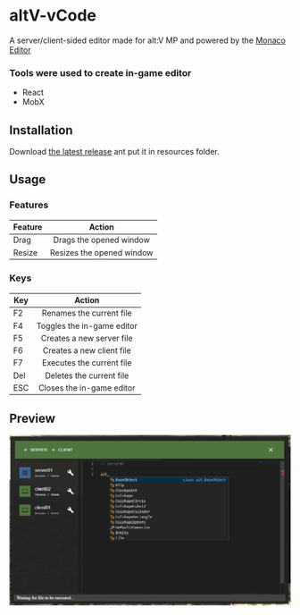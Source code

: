 # altV-vCode

A server/client-sided editor made for alt:V MP and powered by the [Monaco Editor](https://microsoft.github.io/monaco-editor/index.html)

### Tools were used to create in-game editor

-   React
-   MobX

## Installation

Download [the latest release](https://github.com/5exyGuy/altV-vCode/releases/tag/v1.1) ant put it in resources folder.

## Usage

### Features

| Feature |          Action           |
| ------- | :-----------------------: |
| Drag    |  Drags the opened window  |
| Resize  | Resizes the opened window |

### Keys

| Key |           Action           |
| --- | :------------------------: |
| F2  | Renames the current file |
| F4  | Toggles the in-game editor |
| F5  | Creates a new server file |
| F6 | Creates a new client file  |
| F7  | Executes the current file |
| Del | Deletes the current file  |
| ESC | Closes the in-game editor  |

## Preview

![Tux, the Linux mascot](preview.png)

